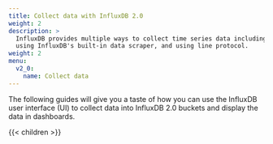 ```yaml
---
title: Collect data with InfluxDB 2.0
weight: 2
description: >
  InfluxDB provides multiple ways to collect time series data including using Telegraf,
  using InfluxDB's built-in data scraper, and using line protocol.
weight: 2
menu:
  v2_0:
    name: Collect data
---
```


The following guides will give you a taste of how you can use the InfluxDB user
interface (UI) to collect data into InfluxDB 2.0 buckets and display the data
in dashboards.

{{< children >}}
